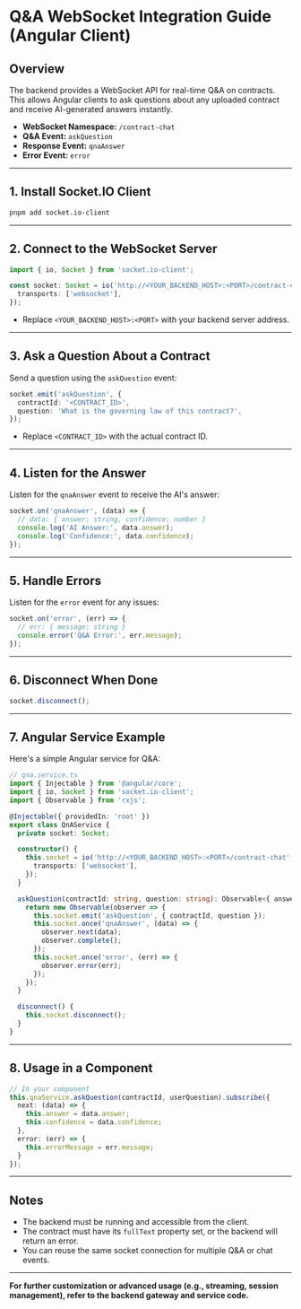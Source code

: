 # Q&A WebSocket Integration Guide (Angular Client)

## Overview

The backend provides a WebSocket API for real-time Q&A on contracts. This allows Angular clients to ask questions about any uploaded contract and receive AI-generated answers instantly.

- **WebSocket Namespace:** `/contract-chat`
- **Q&A Event:** `askQuestion`
- **Response Event:** `qnaAnswer`
- **Error Event:** `error`

---

## 1. Install Socket.IO Client

```bash
pnpm add socket.io-client
```

---

## 2. Connect to the WebSocket Server

```typescript
import { io, Socket } from 'socket.io-client';

const socket: Socket = io('http://<YOUR_BACKEND_HOST>:<PORT>/contract-chat', {
  transports: ['websocket'],
});
```
- Replace `<YOUR_BACKEND_HOST>:<PORT>` with your backend server address.

---

## 3. Ask a Question About a Contract

Send a question using the `askQuestion` event:

```typescript
socket.emit('askQuestion', {
  contractId: '<CONTRACT_ID>',
  question: 'What is the governing law of this contract?',
});
```
- Replace `<CONTRACT_ID>` with the actual contract ID.

---

## 4. Listen for the Answer

Listen for the `qnaAnswer` event to receive the AI's answer:

```typescript
socket.on('qnaAnswer', (data) => {
  // data: { answer: string, confidence: number }
  console.log('AI Answer:', data.answer);
  console.log('Confidence:', data.confidence);
});
```

---

## 5. Handle Errors

Listen for the `error` event for any issues:

```typescript
socket.on('error', (err) => {
  // err: { message: string }
  console.error('Q&A Error:', err.message);
});
```

---

## 6. Disconnect When Done

```typescript
socket.disconnect();
```

---

## 7. Angular Service Example

Here's a simple Angular service for Q&A:

```typescript
// qna.service.ts
import { Injectable } from '@angular/core';
import { io, Socket } from 'socket.io-client';
import { Observable } from 'rxjs';

@Injectable({ providedIn: 'root' })
export class QnAService {
  private socket: Socket;

  constructor() {
    this.socket = io('http://<YOUR_BACKEND_HOST>:<PORT>/contract-chat', {
      transports: ['websocket'],
    });
  }

  askQuestion(contractId: string, question: string): Observable<{ answer: string, confidence: number }> {
    return new Observable(observer => {
      this.socket.emit('askQuestion', { contractId, question });
      this.socket.once('qnaAnswer', (data) => {
        observer.next(data);
        observer.complete();
      });
      this.socket.once('error', (err) => {
        observer.error(err);
      });
    });
  }

  disconnect() {
    this.socket.disconnect();
  }
}
```

---

## 8. Usage in a Component

```typescript
// In your component
this.qnaService.askQuestion(contractId, userQuestion).subscribe({
  next: (data) => {
    this.answer = data.answer;
    this.confidence = data.confidence;
  },
  error: (err) => {
    this.errorMessage = err.message;
  }
});
```

---

## Notes

- The backend must be running and accessible from the client.
- The contract must have its `fullText` property set, or the backend will return an error.
- You can reuse the same socket connection for multiple Q&A or chat events.

---

**For further customization or advanced usage (e.g., streaming, session management), refer to the backend gateway and service code.** 
